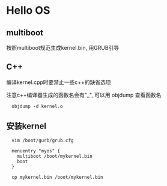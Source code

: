 # Hello OS

## multiboot
按照multiboot规范生成kernel.bin, 用GRUB引导

## C++
编译kernel.cpp时要禁止一些c++的缺省选项

注意c++编译器生成的函数名会有"_", 可以用 objdump 查看函数名
```
  objdump -d kernel.o    
```

## 安装kernel
```
  vim /boot/gurb/grub.cfg

  menuentry "myos" {
    multiboot /boot/mykernel.bin
    boot
  }

  cp mykernel.bin /boot/mykernel.bin
```




